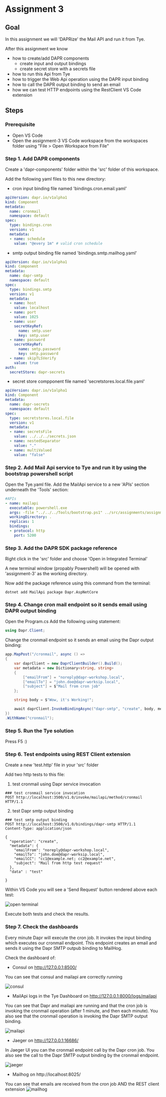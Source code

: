 # Assignment 3

## Goal

In this assignment we will 'DAPRize' the Mail API and run it from Tye.

After this assignment we know

- how to create/add DAPR components
  - create input and output bindings
  - create secret store with a secrets file
- how to run this Api from Tye
- how to trigger the Web Api operation using the DAPR input binding
- how to call the DAPR output binding to send an email
- how we can test HTTP endpoints using the RestClient VS Code extension

## Steps

### Prerequisite

- Open VS Code
- Open the assignment-3 VS Code workspace from the workspaces folder using "File > Open Workspace from File"

### Step 1. Add DAPR components
Create a 'dapr-components' folder within the 'src' folder of this workspace.

Add the following yaml files to this new directory:
-  cron input binding file named 'bindings.cron.email.yaml'
```yaml
apiVersion: dapr.io/v1alpha1
kind: Component
metadata:
  name: cronmail
  namespace: default
spec:
  type: bindings.cron
  version: v1
  metadata:
  - name: schedule
    value: "@every 1m" # valid cron schedule
```
- smtp output binding file named 'bindings.smtp.mailhog.yaml'
```yaml
apiVersion: dapr.io/v1alpha1
kind: Component
metadata:
  name: dapr-smtp
  namespace: default
spec:
  type: bindings.smtp
  version: v1
  metadata:
  - name: host
    value: localhost
  - name: port
    value: 1025
  - name: user
    secretKeyRef:
      name: smtp.user
      key: smtp.user
  - name: password
    secretKeyRef:
      name: smtp.password
      key: smtp.password
  - name: skipTLSVerify
    value: true
auth:
  secretStore: dapr-secrets
```

- secret store compponent file named 'secretstores.local.file.yaml'
```yaml
apiVersion: dapr.io/v1alpha1
kind: Component
metadata:
  name: dapr-secrets
  namespace: default
spec:
  type: secretstores.local.file
  version: v1
  metadata:
  - name: secretsFile
    value: ../../../secrets.json
  - name: nestedSeparator
    value: "."
  - name: multiValued
    value: "false"
```

### Step 2. Add Mail Api service to Tye and run it by using the bootstrap powershell script

Open the Tye.yaml file. Add the MailApi service to a new 'APIs' section underneath the 'Tools' section:

```yaml
#APIs
- name: mailapi
  executable: powershell.exe 
  args: -file "../../../Tools/bootstrap.ps1" ../src/assignments/assignment-3/MailApi mailapi 5200 3500 60400 ../src/dapr-configuration.yaml ../src/assignments/assignment-3/dapr-components default dotnet
  workingDirectory: .
  replicas: 1
  bindings:
  - protocol: http
    port: 5200
```

### Step 3. Add the DAPR SDK package reference

Right click in the 'src' folder and choose 'Open in Integrated Terminal'

A new terminal window (propably Powershell) will be opened with 'assignment-3' as the working directory.

Now add the package reference using this command from the terminal:

```dotnet add MailApi package Dapr.AspNetCore```

### Step 4. Change cron mail endpoint so it sends email using DAPR output binding

Open the Program.cs
Add the following using statement:
```c#
using Dapr.Client;
```

Change the cronmail endpoint so it sends an email using the Dapr output binding:
```c#
app.MapPost("/cronmail", async () =>
{
    var daprClient = new DaprClientBuilder().Build();
    var metadata = new Dictionary<string, string>
    {
        ["emailFrom"] = "noreply@dapr-workshop.local",
        ["emailTo"] = "john.doe@dapr-worksip.local",
        ["subject"] = $"Mail from cron job"
    };

    string body = $"Wow, it's Working!";

    await daprClient.InvokeBindingAsync("dapr-smtp", "create", body, metadata);
})
.WithName("cronmail");
```

### Step 5. Run the Tye solution
Press F5 :)

### Step 6. Test endpoints using REST Client extension
Create a new 'test.http' file in your 'src' folder

Add two http tests to this file:
1. test cronmail using Dapr service invocation
```http
### test cronmail service invocation
POST http://localhost:3500/v1.0/invoke/mailapi/method/cronmail HTTP/1.1
```
2. test Dapr smtp output binding
```http
### test smtp output binding
POST http://localhost:3500/v1.0/bindings/dapr-smtp HTTP/1.1
Content-Type: application/json

{
  "operation": "create",
  "metadata": {
    "emailFrom": "noreply@dapr-workshop.local",
    "emailTo": "john.doe@dapr-worksip.local",
    "emailCC": "cc1@example.net; cc2@example.net",
    "subject": "Mail from http test request"
  },
  "data" : "test"

}
```

Within VS Code you will see a 'Send Request' button rendered above each test:

![open terminal](../docs/images/assignment3_http_test.png)

Execute both tests and check the results.

### Step 7. Check the dashboards
Every minute Dapr will execute the cron job. It invokes the input binding which executes our cronmail endpoint. This endpoint creates an email and sends it using the Dapr SMTP outpub binding to MailHog.

Check the dashboard of:
- Consul on http://127.0.0.1:8500/ 

You can see that consul and mailapi are correctly running

![consul](../docs/images/assignment3_consul.png)

- MailApi logs in the Tye Dashboard on http://127.0.0.1:8000/logs/mailapi

You can see that Dapr and mailapi are running and that the cron job is invoking the cronmail operation (after 1 minute, and then each minute).
You also see that the cronmail operation is invoking the Dapr SMTP output binding.

![mailapi](../docs/images/assignment3_mailapi.png)

- Jaeger on http://127.0.0.1:16686/


In Jaeger UI you can the cronmail endpoint call by the Dapr cron job. You also see the call to the Dapr SMTP output binding by the cronmail endpoint.

![jaeger](../docs/images/assignment3_jaeger.png)

- Mailhog on http://localhost:8025/

You can see that emails are received from the cron job AND the REST client extension
 ![mailhog](../docs/images/assignment3_mailhog.png)
